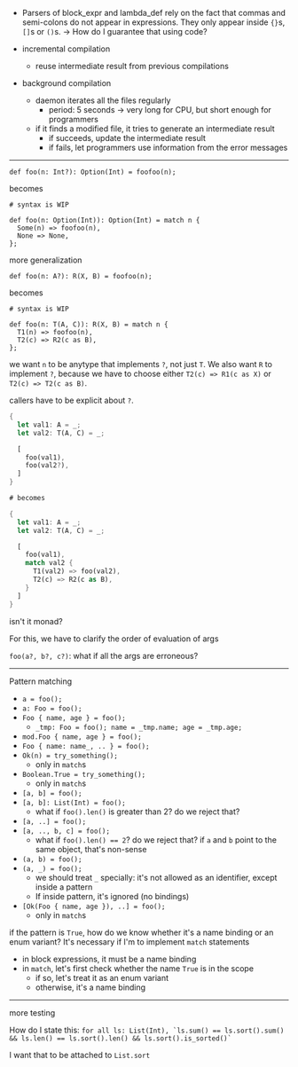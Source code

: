 - Parsers of block_expr and lambda_def rely on the fact that commas and semi-colons do not appear in expressions. They only appear inside `{}`s, `[]`s or `()`s. -> How do I guarantee that using code?

- incremental compilation
  - reuse intermediate result from previous compilations
- background compilation
  - daemon iterates all the files regularly
    - period: 5 seconds -> very long for CPU, but short enough for programmers
  - if it finds a modified file, it tries to generate an intermediate result
    - if succeeds, update the intermediate result
    - if fails, let programmers use information from the error messages

---

```
def foo(n: Int?): Option(Int) = foofoo(n);
```

becomes

```
# syntax is WIP

def foo(n: Option(Int)): Option(Int) = match n {
  Some(n) => foofoo(n),
  None => None,
};
```

more generalization

```
def foo(n: A?): R(X, B) = foofoo(n);
```

becomes

```
# syntax is WIP

def foo(n: T(A, C)): R(X, B) = match n {
  T1(n) => foofoo(n),
  T2(c) => R2(c as B),
};
```

we want `n` to be anytype that implements `?`, not just `T`. We also want `R` to implement `?`, because we have to choose either `T2(c) => R1(c as X)` or `T2(c) => T2(c as B)`.

callers have to be explicit about `?`.

```rust
{
  let val1: A = _;
  let val2: T(A, C) = _;

  [
    foo(val1),
    foo(val2?),
  ]
}

# becomes

{
  let val1: A = _;
  let val2: T(A, C) = _;

  [
    foo(val1),
    match val2 {
      T1(val2) => foo(val2),
      T2(c) => R2(c as B),
    }
  ]
}
```

isn't it monad?

For this, we have to clarify the order of evaluation of args

`foo(a?, b?, c?)`: what if all the args are erroneous?

---

Pattern matching

- `a = foo();`
- `a: Foo = foo();`
- `Foo { name, age } = foo();`
  - `_tmp: Foo = foo(); name = _tmp.name; age = _tmp.age;`
- `mod.Foo { name, age } = foo();`
- `Foo { name: name_, .. } = foo();`
- `Ok(n) = try_something();`
  - only in `match`s
- `Boolean.True = try_something();`
  - only in `match`s
- `[a, b] = foo();`
- `[a, b]: List(Int) = foo();`
  - what if `foo().len()` is greater than 2? do we reject that?
- `[a, ..] = foo();`
- `[a, .., b, c] = foo();`
  - what if `foo().len() == 2`? do we reject that? if `a` and `b` point to the same object, that's non-sense
- `(a, b) = foo();`
- `(a, _) = foo();`
  - we should treat `_` specially: it's not allowed as an identifier, except inside a pattern
  - If inside pattern, it's ignored (no bindings)
- `[Ok(Foo { name, age }), ..] = foo();`
  - only in `match`s

if the pattern is `True`, how do we know whether it's a name binding or an enum variant? It's necessary if I'm to implement `match` statements

- in block expressions, it must be a name binding
- in `match`, let's first check whether the name `True` is in the scope
  - if so, let's treat it as an enum variant
  - otherwise, it's a name binding

---

more testing

How do I state this: ``` for all ls: List(Int), `ls.sum() == ls.sort().sum() && ls.len() == ls.sort().len() && ls.sort().is_sorted()` ```

I want that to be attached to `List.sort`
